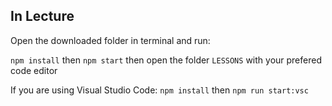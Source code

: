 ## In Lecture
Open the downloaded folder in terminal and run:

`npm install` then `npm start` then open the folder `LESSONS` with your prefered code editor

If you are using Visual Studio Code:
`npm install` then `npm run start:vsc`

